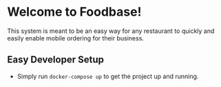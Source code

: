 # Welcome to Foodbase!
This system is meant to be an easy way for any restaurant to quickly and easily enable mobile ordering for their business.

## Easy Developer Setup
- Simply run `docker-compose up` to get the project up and running.
